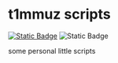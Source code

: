 # t1mmuz scripts
[![Static Badge](https://img.shields.io/badge/GreasyFork-%E5%AD%A6%E5%9C%A8%E6%B5%99%E5%A4%A7Air%E5%9B%BE%E6%A0%87%E5%8E%BB%E9%99%A4-blue?logo=greasyfork)](https%3A%2F%2Fgreasyfork.org%2Fzh-CN%2Fscripts%2F528094-%25E5%25AD%25A6%25E5%259C%25A8%25E6%25B5%2599%25E5%25A4%25A7air%25E5%259B%25BE%25E6%25A0%2587%25E5%258E%25BB%25E9%2599%25A4) ![Static Badge](https://img.shields.io/badge/License-MIT-Green)


some personal little scripts 
